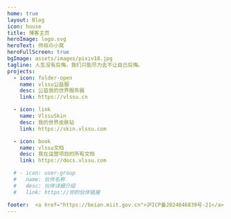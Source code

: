 ```yaml
---
home: true
layout: Blog
icon: house
title: 博客主页
heroImage: logo.svg
heroText: 师叔の小窝
heroFullScreen: true
bgImage: assets/images/pixiv18.jpg
tagline: 人生没有后悔，我们只能尽力去不让自己后悔。
projects:
  - icon: folder-open
    name: vlssu公益服
    desc: 公益我的世界服务器
    link: https://vlssu.cn

  - icon: link
    name: VlssuSkin
    desc: 我的世界皮肤站
    link: https://skin.vlssu.com

  - icon: book
    name: vlssu文档
    desc: 我在运营项目的所有文档
    link: https://docs.vlssu.com

  # - icon: user-group
  #   name: 伙伴名称
  #   desc: 伙伴详细介绍
  #   link: https://你的伙伴链接

footer:  <a href="https://beian.miit.gov.cn">沪ICP备2024046839号-21</a>
---
```


<!-- 这是一个博客主页的案例。

要使用此布局，你应该在页面前端设置 `layout: Blog` 和 `home: true`。

相关配置文档请见 [博客主页](https://theme-hope.vuejs.press/zh/guide/blog/home.html)。 -->
